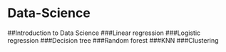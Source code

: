 # Data-Science
##Introduction to Data Science
###Linear regression
###Logistic regression
###Decision tree
###Random forest
###KNN
###Clustering
